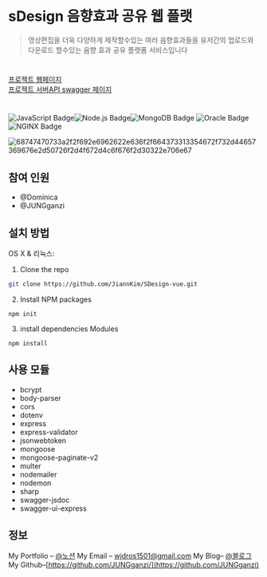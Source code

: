 # sDesign 음향효과 공유 웹 플랫
> 영상편집을 더욱 다양하게 제작할수있는 여러 음향효과들을 유저간의 업로드와 다운로드 
할수있는 음향 효과 공유 플랫폼 서비스입니다  
#
[프로젝트 웹페이지](https://github.com/)  
[프로젝트 서버API swagger 페이지](https://jungganzi.xyz/api/docs/)
#
![JavaScript Badge](http://img.shields.io/badge/-JavaScript%20-F7DF1E?style=flat-square&logo=JavaScript&logoColor=white)![Node.js Badge](http://img.shields.io/badge/Node.js-339933?style=flat-square&logo=Node.js&logoColor=white)![MongoDB Badge](http://img.shields.io/badge/MongoDB-47A248?style=flat-square&logo=MongoDB&logoColor=white)
![Oracle Badge](http://img.shields.io/badge/Oracle-F80000?style=flat-square&logo=Oracle&logoColor=white)
![NGINX Badge](http://img.shields.io/badge/NGINX-269539?style=flat-square&logo=NGINX&logoColor=white)



![68747470733a2f2f692e6962622e636f2f664373313354672f732d44657369676e2d50726f2d4f672d4c6f676f2d30322e706e67](https://user-images.githubusercontent.com/63602609/111169667-824d2c00-85e6-11eb-94b3-af854211c391.png)
## 참여 인원
-   @Dominica
-  @JUNGganzi
## 설치 방법

OS X & 리눅스:
1. Clone the repo
```sh
git clone https://github.com/JiannKim/SDesign-vue.git
```
2.  Install NPM packages 
```
npm init
```
3. install dependencies Modules
```
npm install
```

## 사용 모듈
- bcrypt
- body-parser
- cors
- dotenv
- express
- express-validator
- jsonwebtoken
- mongoose
- mongoose-paginate-v2
- multer
- nodemailer
- nodemon
- sharp
- swagger-jsdoc
- swagger-ui-express

## 정보

My Portfolio – [@노션](https://www.notion.so/Hello-I-m-Louis-6ec5e3f6bde04aa89dd19509654ef465)
My Email – wjdros1501@gmail.com
My Blog– [@블로그](https://ganzicoder.tistory.com/)
My Github–[https://github.com/JUNGganzi/](https://github.com/JUNGganzi)
